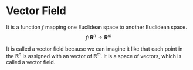 # Vector Field
It is a function $f$ mapping one Euclidean space to another Euclidean space.
$$
f\colon \mathbf {R} ^{n}\to \mathbf {R} ^{m}
$$

It is called a vector field because we can imagine it like that each point in the $\mathbf {R} ^{n}$ is assigned with an vector of $\mathbf {R} ^{m}$.
It is a space of vectors, which is called a vector field.
